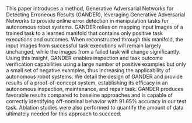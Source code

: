This paper introduces a method, Generative Adversarial Networks for Detecting Erroneous Results (GANDER), leveraging Generative Adversarial Networks to provide online error detection in manipulation tasks for autonomous robot systems. GANDER relies on mapping input images of a trained task to a learned manifold that contains only positive task executions and outcomes. When reconstructed through this manifold, the input images from successful task executions will remain largely unchanged, while the images from a failed task will change significantly. Using this insight, GANDER enables inspection and task outcome verification capabilities using a large number of positive examples but only a small set of negative examples, thus increasing the applicability of autonomous robot systems. We detail the design of GANDER and provide results of a proof-of-concept system, establishing its efficacy in an autonomous inspection, maintenance, and repair task. GANDER produces favorable results compared to baseline approaches and is capable of correctly identifying off-nominal behavior with 91.65% accuracy in our test task. Ablation studies were also performed to quantify the amount of data ultimately needed for this approach to succeed.

<object data="/gander/assets/gander.pdf" type="application/pdf"/>
